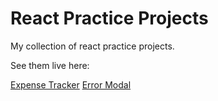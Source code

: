 # React Practice Projects

My collection of react practice projects.

See them live here:

[Expense Tracker](https://gifted-visvesvaraya-89526d.netlify.app/)
[Error Modal](https://gallant-boyd-3a4617.netlify.app/)
